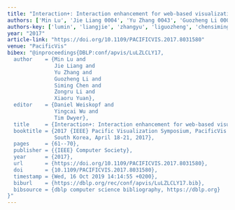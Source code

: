 ```yaml
---
title: "Interaction+: Interaction enhancement for web-based visualizations"
authors: ['Min Lu', 'Jie Liang 0004', 'Yu Zhang 0043', 'Guozheng Li 0002', 'Siming Chen', 'Zongru Li', 'Xiaoru Yuan']
authors-key: ['lumin', 'liangjie', 'zhangyu', 'liguozheng', 'chensiming', 'lizongru', 'yuanxiaoru']
year: "2017"
article-link: "https://doi.org/10.1109/PACIFICVIS.2017.8031580"
venue: "PacificVis"
bibex: "@inproceedings{DBLP:conf/apvis/LuLZLCLY17,
  author    = {Min Lu and
               Jie Liang and
               Yu Zhang and
               Guozheng Li and
               Siming Chen and
               Zongru Li and
               Xiaoru Yuan},
  editor    = {Daniel Weiskopf and
               Yingcai Wu and
               Tim Dwyer},
  title     = {Interaction+: Interaction enhancement for web-based visualizations},
  booktitle = {2017 {IEEE} Pacific Visualization Symposium, PacificVis 2017, Seoul,
               South Korea, April 18-21, 2017},
  pages     = {61--70},
  publisher = {{IEEE} Computer Society},
  year      = {2017},
  url       = {https://doi.org/10.1109/PACIFICVIS.2017.8031580},
  doi       = {10.1109/PACIFICVIS.2017.8031580},
  timestamp = {Wed, 16 Oct 2019 14:14:55 +0200},
  biburl    = {https://dblp.org/rec/conf/apvis/LuLZLCLY17.bib},
  bibsource = {dblp computer science bibliography, https://dblp.org}
}"
---
```

